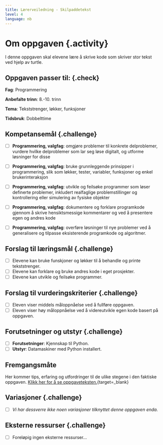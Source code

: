 ```yaml
---
title: Lærerveiledning - Skilpaddetekst
level: 4
language: nb
---
```


# Om oppgaven {.activity}
I denne oppgaven skal elevene lære å skrive kode som skriver stor tekst ved hjelp av turtle. 

## Oppgaven passer til: {.check}
 __Fag__: Programmering

__Anbefalte trinn__: 8.-10. trinn

__Tema__: Tekststrenger, løkker, funksjoner

__Tidsbruk__: Dobbelttime


## Kompetansemål {.challenge}

- [ ]  __Programmering, valgfag__: omgjøre problemer til konkrete delproblemer, vurdere hvilke delproblemer som lar seg løse digitalt, og utforme løsninger for disse

- [ ]  __Programmering, valgfag__: bruke grunnleggende prinsipper i programmering, slik som løkker, tester, variabler, funksjoner og enkel brukerinteraksjon

- [ ]  __Programmering, valgfag__: utvikle og feilsøke programmer som løser definerte problemer, inkludert realfaglige problemstillinger og kontrollering eller simulering av fysiske objekter

- [ ]  __Programmering, valgfag__: dokumentere og forklare programkode gjennom å skrive hensiktsmessige kommentarer og ved å presentere egen og andres kode

- [ ]  __Programmering, valgfag__: overføre løsninger til nye problemer ved å generalisere og tilpasse eksisterende programkode og algoritmer.

## Forslag til læringsmål {.challenge}
- [ ]  Elevene kan bruke funskjoner og løkker til å behandle og printe tekststrenger.
- [ ]  Elevene kan forklare og bruke andres kode i eget prosjekter.
- [ ]  Elevene kan utvikle og feilsøke programmer.

## Forslag til vurderingskriterier {.challenge}
- [ ] Eleven viser middels måloppnåelse ved å fullføre oppgaven.
- [ ]  Eleven viser høy måloppnåelse ved å videreutvikle egen kode basert på oppgaven.

## Forutsetninger og utstyr {.challenge}
- [ ]  __Forutsetninger__: Kjennskap til Python.
- [ ]  __Utstyr__:  Datamaskiner med Python installert.

## Fremgangsmåte
Her kommer tips, erfaring og utfordringer til de ulike stegene i den faktiske oppgaven. [Klikk her for å se oppgaveteksten.](../skilpaddetekst/skilpaddetekst.html){target=_blank}

## Variasjoner {.challenge}
- [ ]  _Vi har dessverre ikke noen variasjoner tilknyttet denne oppgaven enda._

## Eksterne ressurser {.challenge}
- [ ] Foreløpig ingen eksterne ressurser...
